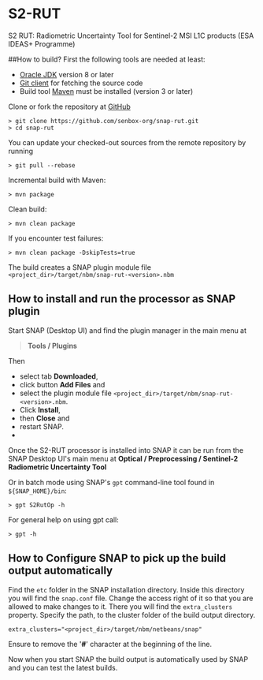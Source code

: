 # S2-RUT
S2 RUT: Radiometric Uncertainty Tool for Sentinel-2 MSI L1C products (ESA IDEAS+ Programme)

##How to build?
First the following tools are needed at least:
- [Oracle JDK](http://www.oracle.com/technetwork/java/javase/downloads/index.html) version 8 or later
- [Git client](https://git-scm.com) for fetching the source code
- Build tool [Maven](http://maven.apache.org/) must be installed (version 3 or later)


Clone or fork the repository at [GitHub](https://github.com/senbox-org/snap-rut)
```
> git clone https://github.com/senbox-org/snap-rut.git
> cd snap-rut
```

You can update your checked-out sources from the remote repository by running 
```
> git pull --rebase
```

Incremental build with Maven:
```
> mvn package
```

Clean build:
```
> mvn clean package
```  

If you encounter test failures:
```
> mvn clean package -DskipTests=true
```

The build creates a SNAP plugin module file `<project_dir>/target/nbm/snap-rut-<version>.nbm`

## How to install and run the processor as SNAP plugin

Start SNAP (Desktop UI) and find the plugin manager in the main menu at 
> **Tools / Plugins**

Then 
* select tab **Downloaded**, 
* click button **Add Files** and 
* select the plugin module file `<project_dir>/target/nbm/snap-rut-<version>.nbm`. 
* Click **Install**, 
* then **Close** and 
* restart SNAP.
* 
Once the S2-RUT processor is installed into SNAP it can be run from the SNAP Desktop UI's main menu at
**Optical / Preprocessing / Sentinel-2 Radiometric Uncertainty Tool**
  
Or in batch mode using SNAP's `gpt` command-line tool found in `${SNAP_HOME}/bin`:
```
> gpt S2RutOp -h
```  
For general help on using gpt call:
```
> gpt -h
```  

## How to Configure SNAP to pick up the build output automatically

Find the `etc` folder in the SNAP installation directory. Inside this directory you will find the `snap.conf` file.
Change the access right of it so that you are allowed to make changes to it.
There you will find the `extra_clusters` property.
Specify the path, to the cluster folder of the build output directory.
```
extra_clusters="<project_dir>/target/nbm/netbeans/snap"
```
Ensure to remove the '**#**' character at the beginning of the line.

Now when you start SNAP the build output is automatically used by SNAP and you can test the latest builds.
